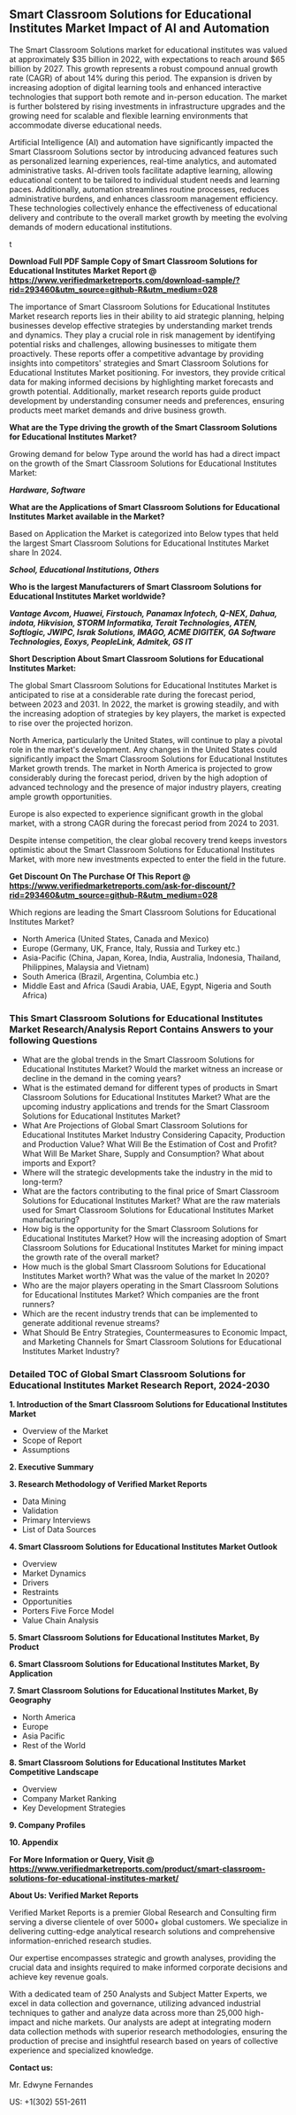 <h2>Smart Classroom Solutions for Educational Institutes Market Impact of AI and Automation</h2><p>The Smart Classroom Solutions market for educational institutes was valued at approximately $35 billion in 2022, with expectations to reach around $65 billion by 2027. This growth represents a robust compound annual growth rate (CAGR) of about 14% during this period. The expansion is driven by increasing adoption of digital learning tools and enhanced interactive technologies that support both remote and in-person education. The market is further bolstered by rising investments in infrastructure upgrades and the growing need for scalable and flexible learning environments that accommodate diverse educational needs.</p><p>Artificial Intelligence (AI) and automation have significantly impacted the Smart Classroom Solutions sector by introducing advanced features such as personalized learning experiences, real-time analytics, and automated administrative tasks. AI-driven tools facilitate adaptive learning, allowing educational content to be tailored to individual student needs and learning paces. Additionally, automation streamlines routine processes, reduces administrative burdens, and enhances classroom management efficiency. These technologies collectively enhance the effectiveness of educational delivery and contribute to the overall market growth by meeting the evolving demands of modern educational institutions.</p>t</p><p id="" class=""><strong>Download Full PDF Sample Copy of Smart Classroom Solutions for Educational Institutes Market Report @ <a href="https://www.verifiedmarketreports.com/download-sample/?rid=293460&utm_source=github-R&utm_medium=028" target="_blank">https://www.verifiedmarketreports.com/download-sample/?rid=293460&utm_source=github-R&utm_medium=028</a></strong></p><p>The importance of&nbsp;Smart Classroom Solutions for Educational Institutes Market research reports lies in their ability to aid strategic planning, helping businesses develop effective strategies by understanding market trends and dynamics. They play a crucial role in risk management by identifying potential risks and challenges, allowing businesses to mitigate them proactively. These reports offer a competitive advantage by providing insights into competitors' strategies and Smart Classroom Solutions for Educational Institutes Market positioning. For investors, they provide critical data for making informed decisions by highlighting market forecasts and growth potential. Additionally, market research reports guide product development by understanding consumer needs and preferences, ensuring products meet market demands and drive business growth.</p><p><strong>What are the&nbsp;Type driving the growth of the Smart Classroom Solutions for Educational Institutes Market?</strong></p><p id="" class="">Growing demand for below Type around the world has had a direct impact on the growth of the Smart Classroom Solutions for Educational Institutes Market:</p><em><strong>Hardware, Software</strong></em></p><strong>What are the&nbsp;Applications&nbsp;of Smart Classroom Solutions for Educational Institutes Market available in the Market?</strong></p><p id="" class="">Based on Application the Market is categorized into Below types that held the largest Smart Classroom Solutions for Educational Institutes Market share In 2024.</p><em><strong>School, Educational Institutions, Others</strong></em></p><strong>Who is the largest Manufacturers of Smart Classroom Solutions for Educational Institutes Market worldwide?</strong></p><p><em><strong>Vantage Avcom, Huawei, Firstouch, Panamax Infotech, Q-NEX, Dahua, indota, Hikvision, STORM Informatika, Terait Technologies, ATEN, Softlogic, JWIPC, Israk Solutions, IMAGO, ACME DIGITEK, GA Software Technologies, Eoxys, PeopleLink, Admitek, GS IT</strong></em></p><p id="" class=""><strong>Short Description About Smart Classroom Solutions for Educational Institutes Market:</strong></p><p>The global Smart Classroom Solutions for Educational Institutes Market is anticipated to rise at a considerable rate during the forecast period, between 2023 and 2031. In 2022, the market is growing steadily, and with the increasing adoption of strategies by key players, the market is expected to rise over the projected horizon.</p><p>North America, particularly the United States, will continue to play a pivotal role in the market's development. Any changes in the United States could significantly impact the Smart Classroom Solutions for Educational Institutes Market growth trends. The market in North America is projected to grow considerably during the forecast period, driven by the high adoption of advanced technology and the presence of major industry players, creating ample growth opportunities.</p><p>Europe is also expected to experience significant growth in the global market, with a strong CAGR during the forecast period from 2024 to 2031.</p><p>Despite intense competition, the clear global recovery trend keeps investors optimistic about the Smart Classroom Solutions for Educational Institutes Market, with more new investments expected to enter the field in the future.</p><p id="" class=""><strong>Get Discount On The Purchase Of This Report @ <a href="https://www.verifiedmarketreports.com/ask-for-discount/?rid=293460&utm_source=github-R&utm_medium=028" target="_blank">https://www.verifiedmarketreports.com/ask-for-discount/?rid=293460&utm_source=github-R&utm_medium=028</a></strong></p>Which regions are leading the Smart Classroom Solutions for Educational Institutes Market?</p><ul><li>North America (United States, Canada and Mexico)</li><li>Europe (Germany, UK, France, Italy, Russia and Turkey etc.)</li><li>Asia-Pacific (China, Japan, Korea, India, Australia, Indonesia, Thailand, Philippines, Malaysia and Vietnam)</li><li>South America (Brazil, Argentina, Columbia etc.)</li><li>Middle East and Africa (Saudi Arabia, UAE, Egypt, Nigeria and South Africa)</li></ul><h3 id="" class="">This Smart Classroom Solutions for Educational Institutes Market Research/Analysis Report Contains Answers to your following Questions</h3><ul><li>What are the global trends in the Smart Classroom Solutions for Educational Institutes Market? Would the market witness an increase or decline in the demand in the coming years?</li><li>What is the estimated demand for different types of products in Smart Classroom Solutions for Educational Institutes Market? What are the upcoming industry applications and trends for the Smart Classroom Solutions for Educational Institutes Market?</li><li>What Are Projections of Global Smart Classroom Solutions for Educational Institutes Market Industry Considering Capacity, Production and Production Value? What Will Be the Estimation of Cost and Profit? What Will Be Market Share, Supply and Consumption? What about imports and Export?</li><li>Where will the strategic developments take the industry in the mid to long-term?</li><li>What are the factors contributing to the final price of Smart Classroom Solutions for Educational Institutes Market? What are the raw materials used for Smart Classroom Solutions for Educational Institutes Market manufacturing?</li><li>How big is the opportunity for the Smart Classroom Solutions for Educational Institutes Market? How will the increasing adoption of Smart Classroom Solutions for Educational Institutes Market for mining impact the growth rate of the overall market?</li><li>How much is the global Smart Classroom Solutions for Educational Institutes Market worth? What was the value of the market In 2020?</li><li>Who are the major players operating in the Smart Classroom Solutions for Educational Institutes Market? Which companies are the front runners?</li><li>Which are the recent industry trends that can be implemented to generate additional revenue streams?</li><li>What Should Be Entry Strategies, Countermeasures to Economic Impact, and Marketing Channels for Smart Classroom Solutions for Educational Institutes Market Industry?</li></ul><h3 id="" class="">Detailed TOC of Global Smart Classroom Solutions for Educational Institutes Market Research Report, 2024-2030</h3><p id="" class=""><strong>1. Introduction of the Smart Classroom Solutions for Educational Institutes Market</strong></p><ul><li>Overview of the Market</li><li>Scope of Report</li><li>Assumptions</li></ul><p id="" class=""><strong>2. Executive Summary</strong></p><p id="" class=""><strong>3. Research Methodology of Verified Market Reports</strong></p><ul><li>Data Mining</li><li>Validation</li><li>Primary Interviews</li><li>List of Data Sources</li></ul><p id="" class=""><strong>4. Smart Classroom Solutions for Educational Institutes Market Outlook</strong></p><ul><li>Overview</li><li>Market Dynamics</li><li>Drivers</li><li>Restraints</li><li>Opportunities</li><li>Porters Five Force Model</li><li>Value Chain Analysis</li></ul><p id="" class=""><strong>5. Smart Classroom Solutions for Educational Institutes Market, By Product</strong></p><p id="" class=""><strong>6. Smart Classroom Solutions for Educational Institutes Market, By Application</strong></p><p id="" class=""><strong>7. Smart Classroom Solutions for Educational Institutes Market, By Geography</strong></p><ul><li>North America</li><li>Europe</li><li>Asia Pacific</li><li>Rest of the World</li></ul><p id="" class=""><strong>8. Smart Classroom Solutions for Educational Institutes Market Competitive Landscape</strong></p><ul><li>Overview</li><li>Company Market Ranking</li><li>Key Development Strategies</li></ul><p id="" class=""><strong>9. Company Profiles</strong></p><p id="" class=""><strong>10. Appendix</strong></p><p id="" class=""><strong>For More Information or Query, Visit @ <a href="https://www.verifiedmarketreports.com/product/smart-classroom-solutions-for-educational-institutes-market/" target="_blank">https://www.verifiedmarketreports.com/product/smart-classroom-solutions-for-educational-institutes-market/</a></strong></p><p id="" class=""><strong>About Us: Verified Market Reports</strong></p><p id="" class="">Verified Market Reports is a premier Global Research and Consulting firm serving a diverse clientele of over 5000+ global customers. We specialize in delivering cutting-edge analytical research solutions and comprehensive information-enriched research studies.</p><p id="" class="">Our expertise encompasses strategic and growth analyses, providing the crucial data and insights required to make informed corporate decisions and achieve key revenue goals.</p><p id="" class="">With a dedicated team of 250 Analysts and Subject Matter Experts, we excel in data collection and governance, utilizing advanced industrial techniques to gather and analyze data across more than 25,000 high-impact and niche markets. Our analysts are adept at integrating modern data collection methods with superior research methodologies, ensuring the production of precise and insightful research based on years of collective experience and specialized knowledge.</p><p id="" class=""><strong>Contact us:</strong></p><p id="" class="">Mr. Edwyne Fernandes</p><p id="" class="">US: +1(302) 551-2611</p>